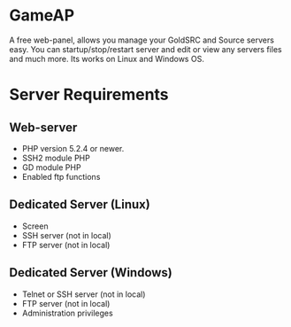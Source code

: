 GameAP
======

A free web-panel, allows you manage your GoldSRC and Source servers easy. You can startup/stop/restart server and edit or view any servers files and much more. Its works on Linux and Windows OS.


Server Requirements
======


Web-server
------
* PHP version 5.2.4 or newer.
* SSH2 module PHP
* GD module PHP
* Enabled ftp functions

Dedicated Server (Linux)
------
* Screen
* SSH server (not in local)
* FTP server (not in local)

Dedicated Server (Windows)
------
* Telnet or SSH server (not in local)
* FTP server (not in local)
* Administration privileges
